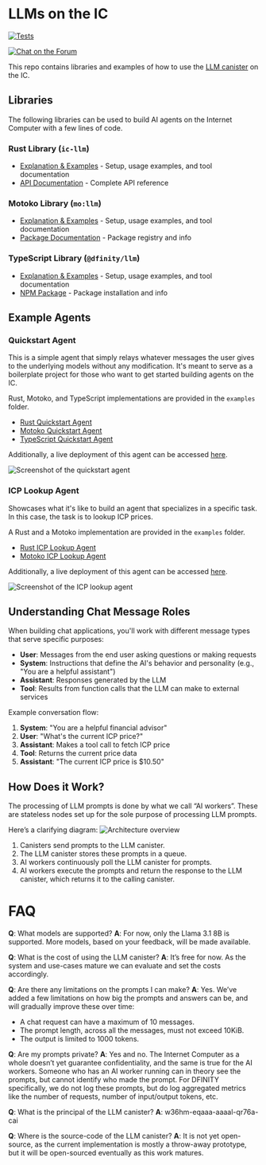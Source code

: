 # LLMs on the IC
[![Tests](https://github.com/dfinity/llm/actions/workflows/tests.yml/badge.svg?branch=main)](https://github.com/dfinity/llm/actions/workflows/tests.yml)
<div>
  <p>
    <a href="https://forum.dfinity.org"><img alt="Chat on the Forum" src="https://img.shields.io/badge/help-post%20on%20forum.dfinity.org-yellow"></a>
  </p>
</div>


This repo contains libraries and examples of how to use the [LLM canister](https://a4gq6-oaaaa-aaaab-qaa4q-cai.raw.icp0.io/?id=w36hm-eqaaa-aaaal-qr76a-cai) on the IC.

## Libraries

The following libraries can be used to build AI agents on the Internet Computer with a few lines of code.

### Rust Library (`ic-llm`)

- [Explanation & Examples](rust/README.md) - Setup, usage examples, and tool documentation
- [API Documentation](https://docs.rs/ic-llm/latest/ic_llm/) - Complete API reference

### Motoko Library (`mo:llm`)

- [Explanation & Examples](motoko/README.md) - Setup, usage examples, and tool documentation
- [Package Documentation](https://mops.one/llm) - Package registry and info

### TypeScript Library (`@dfinity/llm`)

- [Explanation & Examples](typescript/README.md) - Setup, usage examples, and tool documentation
- [NPM Package](https://www.npmjs.com/package/@dfinity/llm) - Package installation and info

## Example Agents

### Quickstart Agent

This is a simple agent that simply relays whatever messages the user gives to the underlying models without any modification.
It's meant to serve as a boilerplate project for those who want to get started building agents on the IC.

Rust, Motoko, and TypeScript implementations are provided in the `examples` folder.
- [Rust Quickstart Agent](examples/quickstart-agent-rust/README.md)
- [Motoko Quickstart Agent](examples/quickstart-agent-motoko/README.md)
- [TypeScript Quickstart Agent](examples/quickstart-agent-typescript/README.md)


Additionally, a live deployment of this agent can be accessed [here](https://vgjrt-uyaaa-aaaal-qsiaq-cai.icp0.io/).

![Screenshot of the quickstart agent](screenshot.png)

### ICP Lookup Agent

Showcases what it's like to build an agent that specializes in a specific task. In this case, the task is to lookup ICP prices.

A Rust and a Motoko implementation are provided in the `examples` folder.
- [Rust ICP Lookup Agent](examples/icp-lookup-agent-rust/README.md)
- [Motoko ICP Lookup Agent](examples/icp-lookup-agent-motoko/README.md)


Additionally, a live deployment of this agent can be accessed [here](https://twf3b-uqaaa-aaaal-qsiva-cai.icp0.io/).

![Screenshot of the ICP lookup agent](./examples/icp-lookup-agent-rust/screenshot.png)

## Understanding Chat Message Roles

When building chat applications, you'll work with different message types that serve specific purposes:

- **User**: Messages from the end user asking questions or making requests
- **System**: Instructions that define the AI's behavior and personality (e.g., "You are a helpful assistant")
- **Assistant**: Responses generated by the LLM
- **Tool**: Results from function calls that the LLM can make to external services

Example conversation flow:
1. **System**: "You are a helpful financial advisor"
2. **User**: "What's the current ICP price?"
3. **Assistant**: Makes a tool call to fetch ICP price
4. **Tool**: Returns the current price data
5. **Assistant**: "The current ICP price is $10.50"


## How Does it Work?
The processing of LLM prompts is done by what we call “AI workers”. These are stateless nodes set up for the sole purpose of processing LLM prompts.

Here’s a clarifying diagram:
![Architecture overview](llm_canister_arch.png)


1. Canisters send prompts to the LLM canister.
2. The LLM canister stores these prompts in a queue.
3. AI workers continuously poll the LLM canister for prompts.
4. AI workers execute the prompts and return the response to the LLM canister, which returns it to the calling canister.


# FAQ
**Q**: What models are supported?
**A**: For now, only the Llama 3.1 8B is supported. More models, based on your feedback, will be made available.

**Q**: What is the cost of using the LLM canister?
**A**: It’s free for now. As the system and use-cases mature we can evaluate and set the costs accordingly.

**Q**: Are there any limitations on the prompts I can make?
**A**: Yes. We’ve added a few limitations on how big the prompts and answers can be, and will gradually improve these over time:
 - A chat request can have a maximum of 10 messages.
 - The prompt length, across all the messages, must not exceed 10KiB.
 - The output is limited to 1000 tokens.

**Q**: Are my prompts private?
**A**: Yes and no. The Internet Computer as a whole doesn’t yet guarantee confidentiality, and the same is true for the AI workers. Someone who has an AI worker running can in theory see the prompts, but cannot identify who made the prompt. For DFINITY specifically, we do not log these prompts, but do log aggregated metrics like the number of requests, number of input/output tokens, etc.

**Q**: What is the principal of the LLM canister?
**A**: w36hm-eqaaa-aaaal-qr76a-cai

**Q**: Where is the source-code of the LLM canister?
**A**: It is not yet open-source, as the current implementation is mostly a throw-away prototype, but it will be open-sourced eventually as this work matures.
